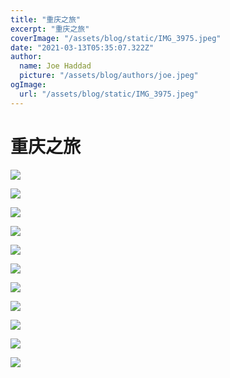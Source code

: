 ```yaml
---
title: "重庆之旅"
excerpt: "重庆之旅"
coverImage: "/assets/blog/static/IMG_3975.jpeg"
date: "2021-03-13T05:35:07.322Z"
author:
  name: Joe Haddad
  picture: "/assets/blog/authors/joe.jpeg"
ogImage:
  url: "/assets/blog/static/IMG_3975.jpeg"
---
```


# 重庆之旅

![](/assets/blog/static/IMG_3409.jpeg)

![](/assets/blog/static/IMG_3458.jpeg)

![](/assets/blog/static/IMG_3480.jpeg)

![](/assets/blog/static/IMG_3519.jpeg)

![](/assets/blog/static/IMG_3575.jpeg)

![](/assets/blog/static/IMG_3677.jpeg)

![](/assets/blog/static/IMG_3918.jpeg)

![](/assets/blog/static/IMG_3967.jpeg)

![](/assets/blog/static/IMG_3975.jpeg)

![](/assets/blog/static/IMG_4042.jpeg)

![](/assets/blog/static/IMG_4316.jpeg)
